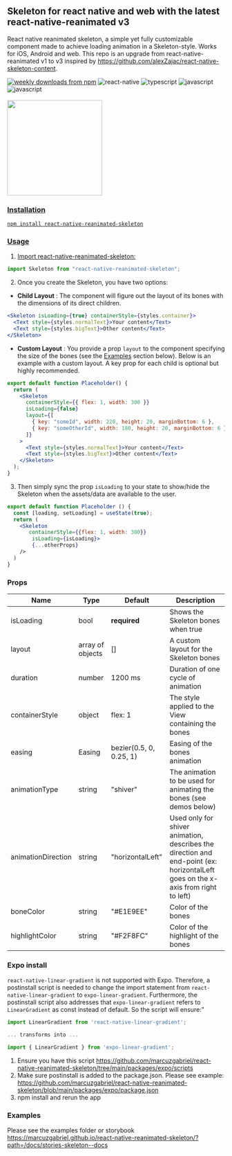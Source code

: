 <h2 align="left">Skeleton for react native and web with the latest react-native-reanimated v3</h2>

React native reanimated skeleton, a simple yet fully customizable component made to achieve loading animation in a Skeleton-style. Works for iOS, Android and web. This repo is an upgrade from react-native-reanimated v1 to v3 inspired by https://github.com/alexZajac/react-native-skeleton-content.

<div style="flex-direction: row">
<a href="https://www.npmjs.com/package/react-native-reanimated-skeleton">
  <img alt="weekly downloads from npm" src="https://img.shields.io/npm/dw/react-native-reanimated-skeleton"></a>
  <img alt="react-native" src="https://img.shields.io/badge/React_Native-20232A?style=flat-square&logo=react&logoColor=61DAFB"></a>
  <img alt="typescript" src="https://img.shields.io/badge/TypeScript-007ACC?style=flat-square&logo=typescript&logoColor=white"></a>
  <img alt="javascript" src="https://img.shields.io/badge/JavaScript-323330?style=flat-square&logo=javascript&logoColor=F7DF1E"></a>
  <img alt="javascript" src="https://img.shields.io/badge/storybook-FF4785?style=flat-square&logo=storybook&logoColor=white"></a>
<a href="#badge">
</div>
<br>
<img width="220px" src="https://raw.githubusercontent.com/alexZajac/react-native-skeleton-content/master/demos/main.gif" />
  
### Installation  
  `npm install react-native-reanimated-skeleton`

### Usage

1.  Import react-native-reanimated-skeleton:

```javascript
import Skeleton from "react-native-reanimated-skeleton";
```

2.  Once you create the Skeleton, you have two options:

- **Child Layout** : The component will figure out the layout of its bones with the dimensions of its direct children.

```jsx
<Skeleton isLoading={true} containerStyle={styles.container}>
  <Text style={styles.normalText}>Your content</Text>
  <Text style={styles.bigText}>Other content</Text>
</Skeleton>
```

- **Custom Layout** : You provide a prop `layout` to the component specifying the size of the bones (see the [Examples](#examples) section below). Below is an example with a custom layout. A key prop for each child is optional but highly recommended.

```jsx
export default function Placeholder() {
  return (
    <Skeleton
      containerStyle={{ flex: 1, width: 300 }}
      isLoading={false}
      layout={[
        { key: "someId", width: 220, height: 20, marginBottom: 6 },
        { key: "someOtherId", width: 180, height: 20, marginBottom: 6 },
      ]}
    >
      <Text style={styles.normalText}>Your content</Text>
      <Text style={styles.bigText}>Other content</Text>
    </Skeleton>
  );
}
```

3.  Then simply sync the prop `isLoading` to your state to show/hide the Skeleton when the assets/data are available to the user.

```jsx
export default function Placeholder () {
  const [loading, setLoading] = useState(true);
  return (
    <Skeleton
       containerStyle={{flex: 1, width: 300}}
        isLoading={isLoading}>
        {...otherProps}
    />
  )
}
```

### Props

| Name               | Type             | Default                 | Description                                                                                                                       |
| ------------------ | ---------------- | ----------------------- | --------------------------------------------------------------------------------------------------------------------------------- |
| isLoading          | bool             | **required**            | Shows the Skeleton bones when true                                                                                                |
| layout             | array of objects | []                      | A custom layout for the Skeleton bones                                                                                            |
| duration           | number           | 1200 ms                 | Duration of one cycle of animation                                                                                                |
| containerStyle     | object           | flex: 1                 | The style applied to the View containing the bones                                                                                |
| easing             | Easing           | bezier(0.5, 0, 0.25, 1) | Easing of the bones animation                                                                                                     |
| animationType      | string           | "shiver"                | The animation to be used for animating the bones (see demos below)                                                                |
| animationDirection | string           | "horizontalLeft"        | Used only for shiver animation, describes the direction and end-point (ex: horizontalLeft goes on the x-axis from right to left)  |
| boneColor          | string           | "#E1E9EE"               | Color of the bones                                                                                                                |
| highlightColor     | string           | "#F2F8FC"               | Color of the highlight of the bones                                                                                               |

### Expo install

`react-native-linear-gradient` is not supported with Expo. Therefore, a postinstall script is needed to change the import statement from `react-native-linear-gradient` to `expo-linear-gradient`. Furthermore, the postinstall script also addresses that `expo-linear-gradient` refers to `LinearGradient` as const instead of default. So the script will ensure:"

```ts
import LinearGradient from 'react-native-linear-gradient';

... transforms into ...

import { LinearGradient } from 'expo-linear-gradient';
```

1. Ensure you have this script
   https://github.com/marcuzgabriel/react-native-reanimated-skeleton/tree/main/packages/expo/scripts
2. Make sure postinstall is added to the package.json. Please see example: https://github.com/marcuzgabriel/react-native-reanimated-skeleton/blob/main/packages/expo/package.json
3. npm install and rerun the app

### Examples

Please see the examples folder or storybook https://marcuzgabriel.github.io/react-native-reanimated-skeleton/?path=/docs/stories-skeleton--docs
